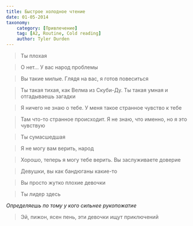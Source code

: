 ```yaml
---
title: Быстрое холодное чтение
date: 01-05-2014
taxonomy:
    category: [Привлечение]
    tag: [A2, Routine, Cold reading]
    author: Tyler Durden
---
```


> Ты плохая

> О нет... У вас народ проблемы

> Вы такие милые. Глядя на вас, я готов повеситься

> Ты такая тихая, как Велма из Скуби-Ду. Ты такая умная и отгадываешь загадки

> Я ничего не знаю о тебе. У меня такое странное чувство к тебе

> Там что-то странное происходит. Я не знаю, что именно, но я это чувствую

> Ты сумасшедшая

> Я не могу вам верить, народ

> Хорошо, теперь я могу тебе верить. Вы заслуживаете доверие

> Девушки, вы как бандюганы какие-то

> Вы просто жутко плохие девочки

> Ты лидер здесь

*Определяешь по тому у кого сильнее рукопожатие*

> Эй, пижон, ясен пень, эти девочки ищут приключений